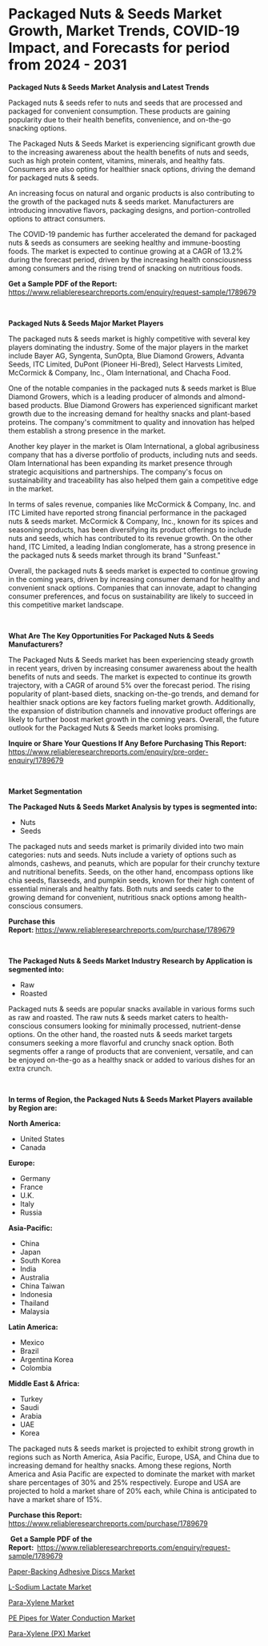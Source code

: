 <p><h1>Packaged Nuts & Seeds Market Growth, Market Trends, COVID-19 Impact, and Forecasts for period from 2024 - 2031</h1></p><p><strong>Packaged Nuts & Seeds Market Analysis and Latest Trends</strong></p>
<p><p>Packaged nuts & seeds refer to nuts and seeds that are processed and packaged for convenient consumption. These products are gaining popularity due to their health benefits, convenience, and on-the-go snacking options.</p><p>The Packaged Nuts & Seeds Market is experiencing significant growth due to the increasing awareness about the health benefits of nuts and seeds, such as high protein content, vitamins, minerals, and healthy fats. Consumers are also opting for healthier snack options, driving the demand for packaged nuts & seeds.</p><p>An increasing focus on natural and organic products is also contributing to the growth of the packaged nuts & seeds market. Manufacturers are introducing innovative flavors, packaging designs, and portion-controlled options to attract consumers.</p><p>The COVID-19 pandemic has further accelerated the demand for packaged nuts & seeds as consumers are seeking healthy and immune-boosting foods. The market is expected to continue growing at a CAGR of 13.2% during the forecast period, driven by the increasing health consciousness among consumers and the rising trend of snacking on nutritious foods.</p></p>
<p><strong>Get a Sample PDF of the Report:&nbsp;</strong> <a href="https://www.reliableresearchreports.com/enquiry/request-sample/1789679">https://www.reliableresearchreports.com/enquiry/request-sample/1789679</a></p>
<p>&nbsp;</p>
<p><strong>Packaged Nuts & Seeds Major Market Players</strong></p>
<p><p>The packaged nuts & seeds market is highly competitive with several key players dominating the industry. Some of the major players in the market include Bayer AG, Syngenta, SunOpta, Blue Diamond Growers, Advanta Seeds, ITC Limited, DuPont (Pioneer Hi-Bred), Select Harvests Limited, McCormick & Company, Inc., Olam International, and Chacha Food.</p><p>One of the notable companies in the packaged nuts & seeds market is Blue Diamond Growers, which is a leading producer of almonds and almond-based products. Blue Diamond Growers has experienced significant market growth due to the increasing demand for healthy snacks and plant-based proteins. The company's commitment to quality and innovation has helped them establish a strong presence in the market.</p><p>Another key player in the market is Olam International, a global agribusiness company that has a diverse portfolio of products, including nuts and seeds. Olam International has been expanding its market presence through strategic acquisitions and partnerships. The company's focus on sustainability and traceability has also helped them gain a competitive edge in the market.</p><p>In terms of sales revenue, companies like McCormick & Company, Inc. and ITC Limited have reported strong financial performance in the packaged nuts & seeds market. McCormick & Company, Inc., known for its spices and seasoning products, has been diversifying its product offerings to include nuts and seeds, which has contributed to its revenue growth. On the other hand, ITC Limited, a leading Indian conglomerate, has a strong presence in the packaged nuts & seeds market through its brand "Sunfeast."</p><p>Overall, the packaged nuts & seeds market is expected to continue growing in the coming years, driven by increasing consumer demand for healthy and convenient snack options. Companies that can innovate, adapt to changing consumer preferences, and focus on sustainability are likely to succeed in this competitive market landscape.</p></p>
<p>&nbsp;</p>
<p><strong>What Are The Key Opportunities For Packaged Nuts & Seeds Manufacturers?</strong></p>
<p><p>The Packaged Nuts & Seeds market has been experiencing steady growth in recent years, driven by increasing consumer awareness about the health benefits of nuts and seeds. The market is expected to continue its growth trajectory, with a CAGR of around 5% over the forecast period. The rising popularity of plant-based diets, snacking on-the-go trends, and demand for healthier snack options are key factors fueling market growth. Additionally, the expansion of distribution channels and innovative product offerings are likely to further boost market growth in the coming years. Overall, the future outlook for the Packaged Nuts & Seeds market looks promising.</p></p>
<p><strong>Inquire or Share Your Questions If Any Before Purchasing This Report:</strong> <a href="https://www.reliableresearchreports.com/enquiry/pre-order-enquiry/1789679">https://www.reliableresearchreports.com/enquiry/pre-order-enquiry/1789679</a></p>
<p>&nbsp;</p>
<p><strong>Market Segmentation</strong></p>
<p><strong>The Packaged Nuts & Seeds Market Analysis by types is segmented into:</strong></p>
<p><ul><li>Nuts</li><li>Seeds</li></ul></p>
<p><p>The packaged nuts and seeds market is primarily divided into two main categories: nuts and seeds. Nuts include a variety of options such as almonds, cashews, and peanuts, which are popular for their crunchy texture and nutritional benefits. Seeds, on the other hand, encompass options like chia seeds, flaxseeds, and pumpkin seeds, known for their high content of essential minerals and healthy fats. Both nuts and seeds cater to the growing demand for convenient, nutritious snack options among health-conscious consumers.</p></p>
<p><strong>Purchase this Report:&nbsp;</strong><a href="https://www.reliableresearchreports.com/purchase/1789679">https://www.reliableresearchreports.com/purchase/1789679</a></p>
<p>&nbsp;</p>
<p><strong>The Packaged Nuts & Seeds Market Industry Research by Application is segmented into:</strong></p>
<p><ul><li>Raw</li><li>Roasted</li></ul></p>
<p><p>Packaged nuts & seeds are popular snacks available in various forms such as raw and roasted. The raw nuts & seeds market caters to health-conscious consumers looking for minimally processed, nutrient-dense options. On the other hand, the roasted nuts & seeds market targets consumers seeking a more flavorful and crunchy snack option. Both segments offer a range of products that are convenient, versatile, and can be enjoyed on-the-go as a healthy snack or added to various dishes for an extra crunch.</p></p>
<p>&nbsp;</p>
<p><strong>In terms of Region, the Packaged Nuts & Seeds Market Players available by Region are:</strong></p>
<p>
    <p> <strong> North America: </strong>
        <ul>
            <li>United States</li>
            <li>Canada</li>
        </ul>
        </p> 
    <p> <strong> Europe: </strong>
        <ul>
            <li>Germany</li>
            <li>France</li>
            <li>U.K.</li>
            <li>Italy</li>
            <li>Russia</li>
        </ul>
        </p> 
    <p> <strong> Asia-Pacific: </strong>
        <ul>
            <li>China</li>
            <li>Japan</li>
            <li>South Korea</li>
            <li>India</li>
            <li>Australia</li>
            <li>China Taiwan</li>
            <li>Indonesia</li>
            <li>Thailand</li>
            <li>Malaysia</li>
        </ul>
        </p> 
    <p> <strong> Latin America: </strong>
        <ul>
            <li>Mexico</li>
            <li>Brazil</li>
            <li>Argentina Korea</li>
            <li>Colombia</li>
        </ul>
        </p> 
    <p> <strong> Middle East & Africa: </strong>
        <ul>
            <li>Turkey</li>
            <li>Saudi</li>
            <li>Arabia</li>
            <li>UAE</li>
            <li>Korea</li>
        </ul>
    </p>
    </p>
<p><p>The packaged nuts & seeds market is projected to exhibit strong growth in regions such as North America, Asia Pacific, Europe, USA, and China due to increasing demand for healthy snacks. Among these regions, North America and Asia Pacific are expected to dominate the market with market share percentages of 30% and 25% respectively. Europe and USA are projected to hold a market share of 20% each, while China is anticipated to have a market share of 15%.</p></p>
<p><strong>Purchase this Report: </strong><a href="https://www.reliableresearchreports.com/purchase/1789679">https://www.reliableresearchreports.com/purchase/1789679</a></p>
<p>&nbsp;<strong>Get a Sample PDF of the Report:&nbsp;&nbsp;</strong><a href="https://www.reliableresearchreports.com/enquiry/request-sample/1789679">https://www.reliableresearchreports.com/enquiry/request-sample/1789679</a></p>
<p><strong></strong></p>
<p><p><a href="https://github.com/kosella/Market-Research-Report-List-2/blob/main/paper-backing-adhesive-discs-market.md">Paper-Backing Adhesive Discs Market</a></p><p><a href="https://issuu.com/reportprime-2/docs/l-sodium-lactate-market-size-2030.pptx">L-Sodium Lactate Market</a></p><p><a href="https://github.com/julyju69/Market-Research-Report-List-2/blob/main/para-xylene-market.md">Para-Xylene Market</a></p><p><a href="https://issuu.com/reportprime-2/docs/pe-pipes-for-water-conduction-market-size-2030.ppt">PE Pipes for Water Conduction Market</a></p><p><a href="https://github.com/nathandecarvalho/Market-Research-Report-List-2/blob/main/para-xylene-px-market.md">Para-Xylene (PX) Market</a></p></p>